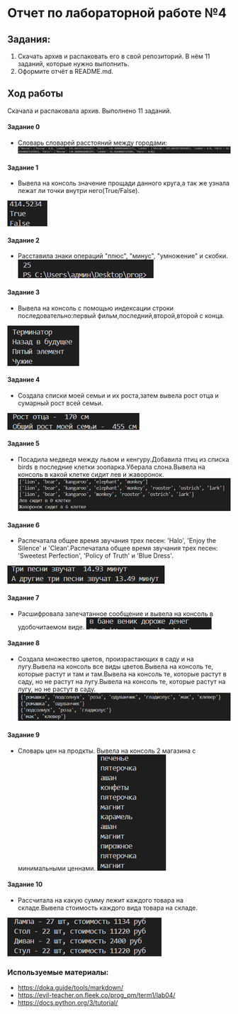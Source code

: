 # Отчет по лабораторной работе №4
## Задания:
1. Скачать архив и распаковать его в свой репозиторий. В нём 11 заданий, которые нужно выполнить.
2. Оформите отчёт в README.md.
## Ход работы 
Скачала и распаковала архив. Выполнено 11 заданий.
#### Задание 0
- Cловарь словарей расстояний между городами:
![№0](pics/00.png)

#### Задание 1
- Вывела на консоль значение прощади данного круга,а так же узнала лежат ли точки внутри него(True/False).
  
![№1](pics/01.png)

#### Задание 2
- Расставила знаки операций "плюс", "минус", "умножение" и скобки.
![№2](pics/02.png)

#### Задание 3
- Вывела на консоль с помощью индексации строки последовательно:первый фильм,последний,второй,второй с конца.
  
![№3](pics/03.png)

#### Задание 4
- Создала списки моей семьи и их роста,затем вывела рост отца и сумарный рост всей семьи.
  
![№4](pics/04.png)

#### Задание 5
- Посадила медведя между львом и кенгуру.Добавила птиц из списка birds в последние клетки зоопарка.Уберала слона.Вывела на консоль в какой клетке сидит лев и жаворонок.
![№5](pics/05.png)

#### Задание 6
- Распечатала общее время звучания трех песен: 'Halo', 'Enjoy the Silence' и 'Clean'.Распечатала общее время звучания трех песен: 'Sweetest Perfection', 'Policy of Truth' и 'Blue Dress'.
  
![№6](pics/06.png)

#### Задание 7
- Расшифровала запечатанное сообщение и вывела на консоль в удобочитаемом виде.
![№7](pics/07.png)

#### Задание 8
- Создала множество цветов, произрастающих в саду и на лугу.Вывела на консоль все виды цветов.Вывела на консоль те, которые растут и там и там.Вывела на консоль те, которые растут в саду, но не растут на лугу.Вывела на консоль те, которые растут на лугу, но не растут в саду.
![№8](pics/08.png)

#### Задание 9
- Словарь цен на продкты. Вывела на консоль 2 магазина с минимальными ценнами.
![№9](pics/09.png)

#### Задание 10
- Рассчитала на какую сумму лежит каждого товара на складе.Вывела стоимость каждого вида товара на складе.
  
![№10](pics/10.png)

### Используемые материалы:
- https://doka.guide/tools/markdown/
- https://evil-teacher.on.fleek.co/prog_pm/term1/lab04/
- https://docs.python.org/3/tutorial/
